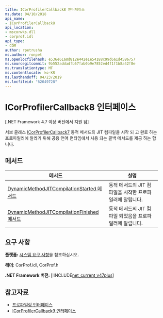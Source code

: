 ```yaml
---
title: ICorProfilerCallback8 인터페이스
ms.date: 04/10/2018
api_name:
- ICorProfilerCallback8
api_location:
- mscorwks.dll
- corprof.idl
api_type:
- COM
author: rpetrusha
ms.author: ronpet
ms.openlocfilehash: e536e61a8d812e442e1e54188c99d6a1d4586757
ms.sourcegitcommit: 9b552addadfb57fab0b9e7852ed4f1f1b8a42f8e
ms.translationtype: MT
ms.contentlocale: ko-KR
ms.lasthandoff: 04/23/2019
ms.locfileid: "62049728"
---
```

# <a name="icorprofilercallback8-interface"></a>ICorProfilerCallback8 인터페이스
[.NET Framework 4.7 이상 버전에서 지원 됨]  

 서브 클래스 [ICorProfilerCallback7](icorprofilercallback7-interface.md) 동적 메서드의 JIT 컴파일을 시작 되 고 완료 하는 프로파일러에 알리기 위해 공용 언어 런타임에서 사용 되는 콜백 메서드를 제공 하는 합니다. 
  
## <a name="methods"></a>메서드  
  
|메서드|설명|  
|------------|-----------------|  
|[DynamicMethodJITCompilationStarted 메서드](icorprofilercallback8-dynamicmethodjitcompilationstarted-method.md)|동적 메서드의 JIT 컴파일을 시작한 프로파일러에 알립니다.|  
|[DynamicMethodJITCompilationFinished 메서드](icorprofilercallback8-dynamicmethodjitcompilationfinished-method.md)|동적 메서드의 JIT 컴파일 되었음을 프로파일러에 알립니다.|  
  
## <a name="requirements"></a>요구 사항  
 **플랫폼:** [시스템 요구 사항](../../get-started/system-requirements.md)을 참조하십시오.  
  
 **헤더:** CorProf.idl, CorProf.h  
  
**.NET Framework 버전:** [!INCLUDE[net_current_v47plus](../../../../includes/net-current-v47plus.md)]  

## <a name="see-also"></a>참고자료

- [프로파일링 인터페이스](profiling-interfaces.md)
- [ICorProfilerCallback9 인터페이스](icorprofilercallback9-interface.md)
